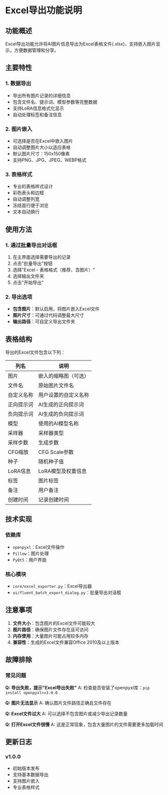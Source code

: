 # Excel导出功能说明

## 功能概述

Excel导出功能允许将AI图片信息导出为Excel表格文件(.xlsx)，支持嵌入图片显示，方便数据管理和分享。

## 主要特性

### 1. 数据导出
- 导出所有图片记录的详细信息
- 包含文件名、提示词、模型参数等完整数据
- 支持LoRA信息格式化显示
- 自动处理标签和备注信息

### 2. 图片嵌入
- 可选择是否在Excel中嵌入图片
- 自动调整图片大小以适应表格
- 默认图片尺寸：150x150像素
- 支持PNG、JPG、JPEG、WEBP格式

### 3. 表格样式
- 专业的表格样式设计
- 彩色表头和边框
- 自动调整列宽
- 冻结首行便于浏览
- 文本自动换行

## 使用方法

### 1. 通过批量导出对话框
1. 在主界面选择需要导出的记录
2. 点击"批量导出"按钮
3. 选择"Excel - 表格格式（推荐，含图片）"
4. 选择输出文件夹
5. 点击"开始导出"

### 2. 导出选项
- **包含图片**：默认启用，将图片嵌入Excel文件
- **图片尺寸**：可通过代码调整最大尺寸
- **输出路径**：可自定义导出文件夹

## 表格结构

导出的Excel文件包含以下列：

| 列名 | 说明 |
|------|------|
| 图片 | 嵌入的缩略图（可选） |
| 文件名 | 原始图片文件名 |
| 自定义名称 | 用户设置的自定义名称 |
| 正向提示词 | AI生成的正向提示词 |
| 负向提示词 | AI生成的负向提示词 |
| 模型 | 使用的AI模型名称 |
| 采样器 | 采样器类型 |
| 采样步数 | 生成步数 |
| CFG缩放 | CFG Scale参数 |
| 种子 | 随机种子值 |
| LoRA信息 | LoRA模型及权重信息 |
| 标签 | 图片标签 |
| 备注 | 用户备注 |
| 创建时间 | 记录创建时间 |

## 技术实现

### 依赖库
- `openpyxl`：Excel文件操作
- `Pillow`：图片处理
- `PyQt5`：用户界面

### 核心模块
- `core/excel_exporter.py`：Excel导出器
- `ui/fluent_batch_export_dialog.py`：批量导出对话框

## 注意事项

1. **文件大小**：包含图片的Excel文件可能较大
2. **图片路径**：确保图片文件存在且可访问
3. **内存使用**：大量图片可能占用较多内存
4. **兼容性**：生成的Excel文件兼容Office 2010及以上版本

## 故障排除

### 常见问题

**Q: 导出失败，提示"Excel导出失败"**
A: 检查是否安装了openpyxl库：`pip install openpyxl>=3.0.0`

**Q: 图片无法显示**
A: 确认图片文件路径正确且文件存在

**Q: Excel文件过大**
A: 可以选择不包含图片或减少导出记录数量

**Q: 打开Excel文件很慢**
A: 这是正常现象，包含大量图片的文件需要更多加载时间

## 更新日志

### v1.0.0
- 初始版本发布
- 支持基本数据导出
- 支持图片嵌入
- 专业表格样式